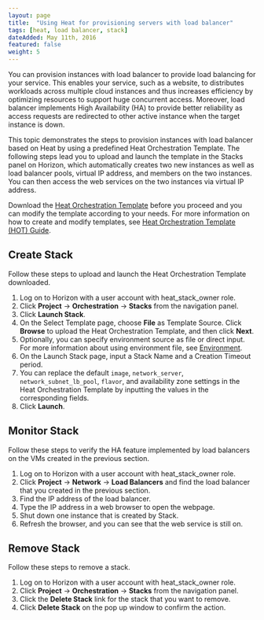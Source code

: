 ```yaml
---
layout: page
title:  "Using Heat for provisioning servers with load balancer"
tags: [heat, load balancer, stack]
dateAdded: May 11th, 2016
featured: false
weight: 5
---
```


You can provision instances with load balancer to provide load balancing for your service. This enables your service, such as a website, to distributes workloads across multiple cloud instances and thus increases efficiency by optimizing resources to support huge concurrent access. Moreover, load balancer implements High Availability (HA) to provide better reliability as access requests are redirected to other active instance when the target instance is down.

This topic demonstrates the steps to provision instances with load balancer based on Heat by using a predefined Heat Orchestration Template. The following steps lead you to upload and launch the template in the Stacks panel on Horizon, which automatically creates two new instances as well as load balancer pools, virtual IP address, and members on the two instances. You can then access the web services on the two instances via virtual IP address.

Download the [Heat Orchestration Template](../Heat_Orchestration_Template_LB.yaml) before you proceed and you can modify the template according to your needs. For more information on how to create and modify templates, see [Heat Orchestration Template (HOT) Guide](http://docs.openstack.org/developer/heat/template_guide/hot_guide.html).

## Create Stack

Follow these steps to upload and launch the Heat Orchestration Template downloaded.

1. Log on to Horizon with a user account with heat_stack_owner role.
2. Click **Project** -> **Orchestration** -> **Stacks** from the navigation panel.
3. Click **Launch Stack**.
4. On the Select Template page, choose **File** as Template Source. Click **Browse** to upload the Heat Orchestration Template, and then click **Next**.
5. Optionally, you can specify environment source as file or direct input. For more information about using environment file, see [Environment](http://docs.openstack.org/developer/heat/template_guide/environment.html). 
6. On the Launch Stack page, input a Stack Name and a Creation Timeout period.
7. You can replace the default `image`, `network_server`, `network_subnet_lb_pool`, `flavor`, and availability zone settings in the Heat Orchestration Template by inputting the values in the corresponding fields.
8. Click **Launch**.

## Monitor Stack

Follow these steps to verify the HA feature implemented by load balancers on the VMs created in the previous section.

1. Log on to Horizon with a user account with heat_stack_owner role.
1. Click **Project** -> **Network** -> **Load Balancers** and find the load balancer that you created in the previous section.
1. Find the IP address of the load balancer.
1. Type the IP address in a web browser to open the webpage.
1. Shut down one instance that is created by Stack.
1. Refresh the browser, and you can see that the web service is still on.

## Remove Stack

Follow these steps to remove a stack.

1. Log on to Horizon with a user account with heat_stack_owner role.
1. Click **Project** -> **Orchestration** -> **Stacks** from the navigation panel.
1. Click the **Delete Stack** link for the stack that you want to remove.
1. Click **Delete Stack** on the pop up window to confirm the action.

